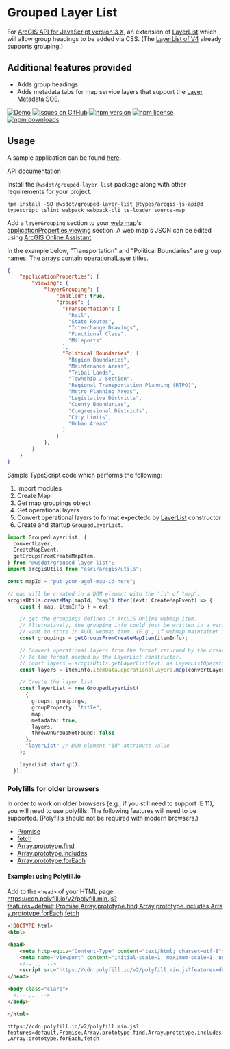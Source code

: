 # Grouped Layer List

For [ArcGIS API for JavaScript version 3.X], an extension of [LayerList] which will allow group headings to be added via CSS. (The [LayerList of V4][layerlistv4] already supports grouping.)

## Additional features provided

- Adds group headings
- Adds metadata tabs for map service layers that support the [Layer Metadata SOE].

[![Demo](https://img.shields.io/badge/Pages-demo-blue.svg?logo=github&longCache=true)][demo]
[![Issues on GitHub](https://img.shields.io/github/issues/wsdot-gis/grouped-layer-list.svg?style=flat-square)][issues]
[![npm version](https://img.shields.io/npm/v/@wsdot/grouped-layer-list.svg?style=flat-square)][package]
[![npm license](https://img.shields.io/npm/l/@wsdot/grouped-layer-list.svg?style=flat-square)][package]
[![npm downloads](https://img.shields.io/npm/dm/@wsdot/grouped-layer-list.svg?style=flat-square)][package]

## Usage

A sample application can be found [here](https://github.com/WSDOT-GIS/grouped-layer-list/tree/master/packages/demo).

[API documentation](./docs/README.md)

Install the `@wsdot/grouped-layer-list` package along with other requirements for your project.

```console
npm install -SD @wsdot/grouped-layer-list @types/arcgis-js-api@3 typescript tslint webpack webpack-cli ts-loader source-map
```

Add a `layerGrouping` section to your [web map]'s [applicationProperties.viewing] section. A web map's JSON can be edited using [ArcGIS Online Assistant].

In the example below, "Transportation" and "Political Boundaries" are group names. The arrays contain [operationalLayer] titles.

```json
{
    "applicationProperties": {
        "viewing": {
            "layerGrouping": {
                "enabled": true,
                "groups": {
                  "Transportation": [
                    "Rail",
                    "State Routes",
                    "Interchange Drawings",
                    "Functional Class",
                    "Mileposts"
                  ],
                  "Political Boundaries": [
                    "Region Boundaries",
                    "Maintenance Areas",
                    "Tribal Lands",
                    "Township / Section",
                    "Regional Transportation Planning (RTPO)",
                    "Metro Planning Areas",
                    "Legislative Districts",
                    "County Boundaries",
                    "Congressional Districts",
                    "City Limits",
                    "Urban Areas"
                  ]
                }
            },
        }
    }
}
```

Sample TypeScript code which performs the following:

1. Import modules
2. Create Map
3. Get map groupings object
4. Get operational layers
5. Convert operational layers to format expectedc by [LayerList] constructor
6. Create and startup `GroupedLayerList`.

```typescript
import GroupedLayerList, {
  convertLayer,
  CreateMapEvent,
  getGroupsFromCreateMapItem,
} from "@wsdot/grouped-layer-list";
import arcgisUtils from "esri/arcgis/utils";

const mapId = "put-your-agol-map-id-here";

// map will be created in a DOM element with the "id" of "map".
arcgisUtils.createMap(mapId, "map").then((evt: CreateMapEvent) => {
    const { map, itemInfo } = evt;

    // get the groupings defined in ArcGIS Online webmap item.
    // Alternatively, the grouping info could just be written in a variable if you don't
    // want to store in AGOL webmap item. (E.g., if webmap maintainer isn't comfortable editing item's JSON.)
    const groupings = getGroupsFromCreateMapItem(itemInfo);

    // Convert operational layers from the format returned by the createMap function
    // To the format needed by the LayerList constructor.
    // const layers = arcgisUtils.getLayerList(evt) as LayerListOperationalLayer[];
    const layers = itemInfo.itemData.operationalLayers.map(convertLayer);

    // Create the layer list.
    const layerList = new GroupedLayerList(
      {
        groups: groupings,
        groupProperty: "title",
        map,
        metadata: true,
        layers,
        throwOnGroupNotFound: false
      },
      "layerList" // DOM element "id" attribute value
    );

    layerList.startup();
  });
```

### Polyfills for older browsers

In order to work on older browsers (e.g., if you still need to support IE 11), you will need to use polyfills. The following features will need to be supported. (Polyfills should not be required with modern browsers.)

* [Promise](https://caniuse.com/#feat=promises)
* [fetch](https://caniuse.com/#feat=fetch)
* [Array.prototype.find](https://caniuse.com/#feat=array-find)
* [Array.prototype.includes](https://caniuse.com/#feat=array-includes)
* [Array.prototype.forEach](https://kangax.github.io/compat-table/es5/#test-Array.prototype.forEach)

#### Example: using Polyfill.io

Add to the `<head>` of your HTML page: https://cdn.polyfill.io/v2/polyfill.min.js?features=default,Promise,Array.prototype.find,Array.prototype.includes,Array.prototype.forEach,fetch

```html
<!DOCTYPE html>
<html>

<head>
    <meta http-equiv="Content-Type" content="text/html; charset=utf-8">
    <meta name="viewport" content="initial-scale=1, maximum-scale=1, user-scalable=no">
    <!-- ... -->
    <script src="https://cdn.polyfill.io/v2/polyfill.min.js?features=default,Promise,Array.prototype.find,Array.prototype.includes,Array.prototype.forEach,fetch"></script>
</head>

<body class="claro">
  <!-- ... -->
</body>

</html>
```
`https://cdn.polyfill.io/v2/polyfill.min.js?features=default,Promise,Array.prototype.find,Array.prototype.includes,Array.prototype.forEach,fetch`


[arcgis api for javascript version 3.x]: https://developers.arcgis.com/javascript/3
[applicationProperties.viewing]:https://developers.arcgis.com/web-map-specification/objects/viewing/
[demo]:https://wsdot-gis.github.io/grouped-layer-list
[issues]:https://github.com/wsdot-gis/grouped-layer-list/issues
[layer metadata soe]: https://github.com/WSDOT-GIS/LayerMetadataSoe
[layerlist]: https://developers.arcgis.com/javascript/3/jsapi/layerlist-amd.html
[layerlistv4]: https://developers.arcgis.com/javascript/latest/api-reference/esri-widgets-LayerList.html
[operationalLayer]:https://developers.arcgis.com/web-map-specification/objects/operationalLayers/
[package]:https://www.npmjs.org/package/@wsdot/grouped-layer-list
[web map]:https://developers.arcgis.com/web-map-specification/
[ArcGIS Online Assistant]:https://ago-assistant.esri.com/